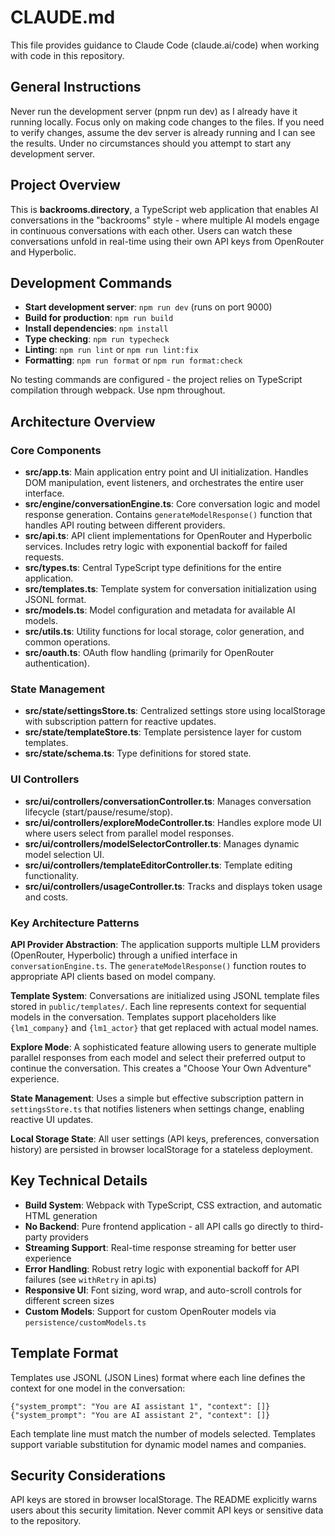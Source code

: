 # CLAUDE.md

This file provides guidance to Claude Code (claude.ai/code) when working with code in this repository.

## General Instructions

Never run the development server (pnpm run dev) as I already have it running locally. Focus only on making code changes to the files. If you need to verify changes, assume the dev server is already running and I can see the results. Under no circumstances should you attempt to start any development server.

## Project Overview

This is **backrooms.directory**, a TypeScript web application that enables AI conversations in the "backrooms" style - where multiple AI models engage in continuous conversations with each other. Users can watch these conversations unfold in real-time using their own API keys from OpenRouter and Hyperbolic.

## Development Commands

- **Start development server**: `npm run dev` (runs on port 9000)
- **Build for production**: `npm run build`
- **Install dependencies**: `npm install`
- **Type checking**: `npm run typecheck`
- **Linting**: `npm run lint` or `npm run lint:fix`
- **Formatting**: `npm run format` or `npm run format:check`

No testing commands are configured - the project relies on TypeScript compilation through webpack. Use npm throughout.

## Architecture Overview

### Core Components

- **src/app.ts**: Main application entry point and UI initialization. Handles DOM manipulation, event listeners, and orchestrates the entire user interface.
- **src/engine/conversationEngine.ts**: Core conversation logic and model response generation. Contains `generateModelResponse()` function that handles API routing between different providers.
- **src/api.ts**: API client implementations for OpenRouter and Hyperbolic services. Includes retry logic with exponential backoff for failed requests.
- **src/types.ts**: Central TypeScript type definitions for the entire application.
- **src/templates.ts**: Template system for conversation initialization using JSONL format.
- **src/models.ts**: Model configuration and metadata for available AI models.
- **src/utils.ts**: Utility functions for local storage, color generation, and common operations.
- **src/oauth.ts**: OAuth flow handling (primarily for OpenRouter authentication).

### State Management

- **src/state/settingsStore.ts**: Centralized settings store using localStorage with subscription pattern for reactive updates.
- **src/state/templateStore.ts**: Template persistence layer for custom templates.
- **src/state/schema.ts**: Type definitions for stored state.

### UI Controllers

- **src/ui/controllers/conversationController.ts**: Manages conversation lifecycle (start/pause/resume/stop).
- **src/ui/controllers/exploreModeController.ts**: Handles explore mode UI where users select from parallel model responses.
- **src/ui/controllers/modelSelectorController.ts**: Manages dynamic model selection UI.
- **src/ui/controllers/templateEditorController.ts**: Template editing functionality.
- **src/ui/controllers/usageController.ts**: Tracks and displays token usage and costs.

### Key Architecture Patterns

**API Provider Abstraction**: The application supports multiple LLM providers (OpenRouter, Hyperbolic) through a unified interface in `conversationEngine.ts`. The `generateModelResponse()` function routes to appropriate API clients based on model company.

**Template System**: Conversations are initialized using JSONL template files stored in `public/templates/`. Each line represents context for sequential models in the conversation. Templates support placeholders like `{lm1_company}` and `{lm1_actor}` that get replaced with actual model names.

**Explore Mode**: A sophisticated feature allowing users to generate multiple parallel responses from each model and select their preferred output to continue the conversation. This creates a "Choose Your Own Adventure" experience.

**State Management**: Uses a simple but effective subscription pattern in `settingsStore.ts` that notifies listeners when settings change, enabling reactive UI updates.

**Local Storage State**: All user settings (API keys, preferences, conversation history) are persisted in browser localStorage for a stateless deployment.

## Key Technical Details

- **Build System**: Webpack with TypeScript, CSS extraction, and automatic HTML generation
- **No Backend**: Pure frontend application - all API calls go directly to third-party providers
- **Streaming Support**: Real-time response streaming for better user experience
- **Error Handling**: Robust retry logic with exponential backoff for API failures (see `withRetry` in api.ts)
- **Responsive UI**: Font sizing, word wrap, and auto-scroll controls for different screen sizes
- **Custom Models**: Support for custom OpenRouter models via `persistence/customModels.ts`

## Template Format

Templates use JSONL (JSON Lines) format where each line defines the context for one model in the conversation:

```jsonl
{"system_prompt": "You are AI assistant 1", "context": []}
{"system_prompt": "You are AI assistant 2", "context": []}
```

Each template line must match the number of models selected. Templates support variable substitution for dynamic model names and companies.

## Security Considerations

API keys are stored in browser localStorage. The README explicitly warns users about this security limitation. Never commit API keys or sensitive data to the repository.
